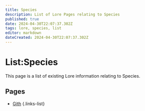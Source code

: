 ```yaml
---
title: Species
description: List of Lore Pages relating to Species
published: true
date: 2024-04-30T22:07:37.302Z
tags: lore, species, list
editor: markdown
dateCreated: 2024-04-30T22:07:37.302Z
---
```


# List:Species
This page is a list of existing Lore information relating to Species.

## Pages
- [Gith](Gith)
{.links-list}